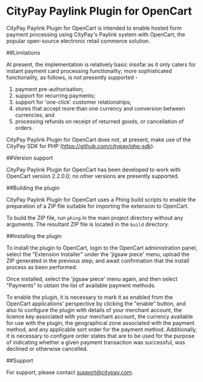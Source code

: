 # CityPay Paylink Plugin for OpenCart

CityPay Paylink Plugin for OpenCart is intended to enable hosted form
payment processing using CityPay's Paylink system with OpenCart, the
popular open-source electronic retail commerce solution.

##Limitations

At present, the implementation is relatively basic insofar as it only
caters for instant payment card processing functionality; more
sophisticated functionality, as follows, is not presently supported -

1. payment pre-authorisation;
2. support for recurring payments;
3. support for 'one-click' customer relationships;
4. stores that accept more than one currency and conversion
   between currencies; and
5. processing refunds on receipt of returned goods, or
   cancellation of orders.

CityPay Paylink Plugin for OpenCart does not, at present, make use of
the CityPay SDK for PHP (https://github.com/citypay/php-sdk).

##Version support

CityPay Paylink Plugin for OpenCart has been developed to work with
OpenCart version 2.2.0.0; no other versions are presently supported.

##Building the plugin

CityPay Paylink Plugin for OpenCart uses a Phing build scripts to
enable the preparation of a ZIP file suitable for importing the
extension to OpenCart.

To build the ZIP file, run `phing` in the main project directory
without any arguments. The resultant ZIP file is located in the
`build` directory.

##Installing the plugin

To install the plugin to OpenCart, login to the OpenCart administration
panel, select the "Extension Installer" under the 'jigsaw piece' menu,
upload the ZIP generated in the previous step; and await confirmation
that the install process as been performed.

Once installed, select the 'jigsaw piece' menu again, and then select
"Payments" to obtain the list of available payment methods.

To enable the plugin, it is necessary to mark it as enabled from the
OpenCart applications' perspective by clicking the "enable" button,
and also to configure the plugin with details of your merchant account,
the licence key associated with your merchant account, the currency
available for use with the plugin, the geographical zone associated with
the payment method, and any applicable sort order for the payment method.
Additionally, it is necessary to configure order states that are to be
used for the purpose of indicating whether a given payment transaction
was successful, was declined or otherwise cancelled.

##Support

For support, please contact <support@citypay.com>.
